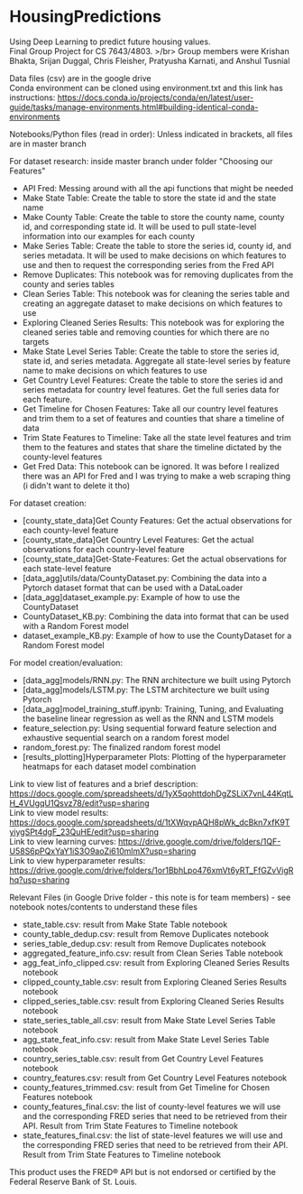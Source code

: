 # HousingPredictions
Using Deep Learning to predict future housing values.</br>
Final Group Project for CS 7643/4803. >/br>
Group members were Krishan Bhakta, Srijan Duggal, Chris Fleisher, Pratyusha Karnati, and Anshul Tusnial

Data files (csv) are in the google drive</br>
Conda environment can be cloned using environment.txt and this link has instructions: https://docs.conda.io/projects/conda/en/latest/user-guide/tasks/manage-environments.html#building-identical-conda-environments

Notebooks/Python files (read in order):
Unless indicated in brackets, all files are in master branch

For dataset research: inside master branch under folder "Choosing our Features"
- API Fred: Messing around with all the api functions that might be needed
- Make State Table: Create the table to store the state id and the state name
- Make County Table: Create the table to store the county name, county id, and corresponding state id. It will be used to pull state-level information into our examples for each county
- Make Series Table: Create the table to store the series id, county id, and series metadata. It will be used to make decisions on which features to use and then to request the corresponding series from the Fred API
- Remove Duplicates: This notebook was for removing duplicates from the county and series tables
- Clean Series Table: This notebook was for cleaning the series table and creating an aggregate dataset to make decisions on which features to use
- Exploring Cleaned Series Results: This notebook was for exploring the cleaned series table and removing counties for which there are no targets
- Make State Level Series Table: Create the table to store the series id, state id, and series metadata. Aggregate all state-level series by feature name to make decisions on which features to use
- Get Country Level Features: Create the table to store the series id and series metadata for country level features. Get the full series data for each feature.
- Get Timeline for Chosen Features: Take all our country level features and trim them to a set of features and counties that share a timeline of data
- Trim State Features to Timeline: Take all the state level features and trim them to the features and states that share the timeline dictated by the county-level features
- Get Fred Data: This notebook can be ignored. It was before I realized there was an API for Fred and I was trying to make a web scraping thing (i didn't want to delete it tho)

For dataset creation:
- [county_state_data]Get County Features: Get the actual observations for each county-level feature
- [county_state_data]Get Country Level Features: Get the actual observations for each country-level feature
- [county_state_data]Get-State-Features: Get the actual observations for each state-level feature 
- [data_agg]utils/data/CountyDataset.py: Combining the data into a Pytorch dataset format that can be used with a DataLoader
- [data_agg]dataset_example.py: Example of how to use the CountyDataset
- CountyDataset_KB.py: Combining the data into format that can be used with a Random Forest model
- dataset_example_KB.py: Example of how to use the CountyDataset for a Random Forest model

For model creation/evaluation:
- [data_agg]models/RNN.py: The RNN architecture we built using Pytorch
- [data_agg]models/LSTM.py: The LSTM architecture we built using Pytorch
- [data_agg]model_training_stuff.ipynb: Training, Tuning, and Evaluating the baseline linear regression as well as the RNN and LSTM models
- feature_selection.py: Using sequential forward feature selection and exhaustive sequential search on a random forest model
- random_forest.py: The finalized random forest model
- [results_plotting]Hyperparameter Plots: Plotting of the hyperparameter heatmaps for each dataset model combination

Link to view list of features and a brief description: https://docs.google.com/spreadsheets/d/1yX5qohttdohDgZSLiX7vnL44KqtLH_4VUgqU1Qsvz78/edit?usp=sharing<br>
Link to view model results: https://docs.google.com/spreadsheets/d/1tXWqvpAQH8pWk_dcBkn7xfK9TyiygSPt4dgF_23QuHE/edit?usp=sharing<br>
Link to view learning curves: https://drive.google.com/drive/folders/1QF-U58S6pPQxYaY1iS3O9aoZi610mlmX?usp=sharing<br>
Link to view hyperparameter results: https://drive.google.com/drive/folders/1or1BbhLpo476xmVt6yRT_FfGZvVigRhq?usp=sharing


Relevant Files (in Google Drive folder - this note is for team members) - see notebook notes/contents to understand these files
- state_table.csv: result from Make State Table notebook
- county_table_dedup.csv: result from Remove Duplicates notebook
- series_table_dedup.csv: result from Remove Duplicates notebook
- aggregated_feature_info.csv: result from Clean Series Table notebook
- agg_feat_info_clipped.csv: result from Exploring Cleaned Series Results notebook
- clipped_county_table.csv: result from Exploring Cleaned Series Results notebook
- clipped_series_table.csv: result from Exploring Cleaned Series Results notebook
- state_series_table_all.csv: result from Make State Level Series Table notebook
- agg_state_feat_info.csv: result from Make State Level Series Table notebook
- country_series_table.csv: result from Get Country Level Features notebook
- country_features.csv: result from Get Country Level Features notebook
- county_features_trimmed.csv: result from Get Timeline for Chosen Features notebook
- county_features_final.csv: the list of county-level features we will use and the corresponding FRED series that need to be retrieved from their API. Result from Trim State Features to Timeline notebook
- state_features_final.csv: the list of state-level features we will use and the corresponding FRED series that need to be retrieved from their API. Result from Trim State Features to Timeline notebook

This product uses the FRED® API but is not endorsed or certified by the Federal Reserve Bank of St. Louis.
